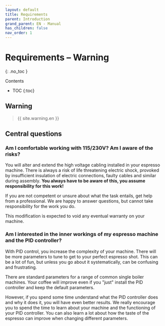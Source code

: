 ```yaml
---
layout: default
title: Requirements
parent: Introduction
grand_parent: EN - Manual
has_children: false
nav_order: 1
---
```


# Requirements – Warning

{: .no_toc }

Contents

- TOC
  {:toc}

## Warning

> {{ site.warning.en }}

## Central questions

### Am I comfortable working with 115/230V? Am I aware of the risks?

You will alter and extend the high voltage cabling installed in your espresso machine. There is always a risk of life threatening electric shock, provoked by insufficient insulation of electric connections, faulty cables and similar during assembly. **You always have to be aware of this, you assume responsibility for this work!**

If you are not competent or unsure about what the task entails, get help from a professional. We are happy to answer questions, but cannot take responsibility for the work you do.

This modification is expected to void any eventual warranty on your machine.

### Am I interested in the inner workings of my espresso machine and the PID controller?

With PID control, you increase the complexity of your machine. There will be more parameters to tune to get to your perfect espresso shot. This can be a lot of fun, but unless you go about it systematically, can be confusing and frustrating.

There are standard parameters for a range of common single boiler machines. Your coffee will improve even if you "just" install the PID controller and keep the default parameters.

However, if you spend some time understand what the PID controller does and why it does it, you will have even better results. We really encourage you to spend the time to learn about your machine and the functioning of your PID controller. You can also learn a lot about how the taste of the espresso can improve when changing different parameters.
